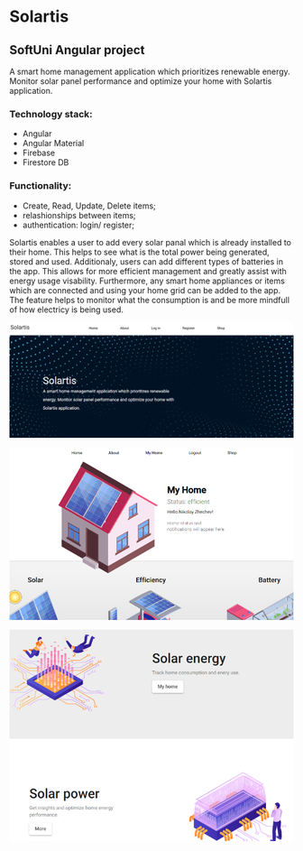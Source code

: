 # Solartis
## SoftUni Angular project

 A smart home management application which prioritizes renewable energy. Monitor solar panel performance and optimize your home with Solartis application.
 
 ### Technology stack:
  - Angular
  - Angular Material
  - Firebase
  - Firestore DB

 ### Functionality:
- Create, Read, Update, Delete items;
- relashionships between items;
- authentication: login/ register;

Solartis enables a user to add every solar panal which is already installed to their home. This helps to see what is the total power being generated, stored and used. Additionaly, users can add different types of batteries in the app. This allows for more efficient management and greatly assist with energy usage visability. Furthermore, any smart home appliances or items which are connected and using your home grid can be added to the app. The feature helps to monitor what the consumption is and be more mindfull of how electricy is being used.

![alt text](https://github.com/nikolayzhechev/Solartis/blob/main/src/public/images/preview_1.PNG)

![alt text](https://github.com/nikolayzhechev/Solartis/blob/main/src/public/images/preview_3.PNG)

![alt text](https://github.com/nikolayzhechev/Solartis/blob/main/src/public/images/preview_2.PNG)
